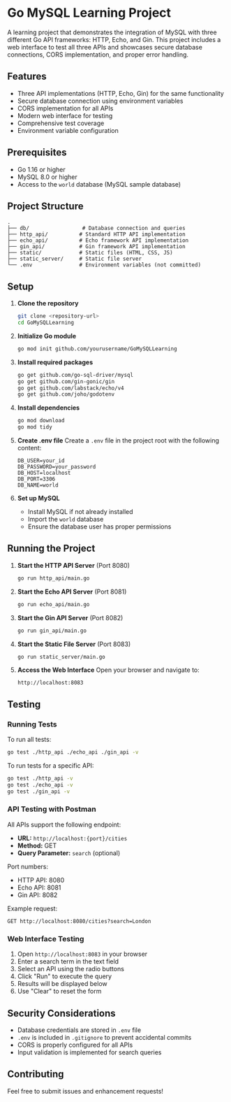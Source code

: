 # Go MySQL Learning Project

A learning project that demonstrates the integration of MySQL with three different Go API frameworks: HTTP, Echo, and Gin. This project includes a web interface to test all three APIs and showcases secure database connections, CORS implementation, and proper error handling.

## Features

- Three API implementations (HTTP, Echo, Gin) for the same functionality
- Secure database connection using environment variables
- CORS implementation for all APIs
- Modern web interface for testing
- Comprehensive test coverage
- Environment variable configuration

## Prerequisites

- Go 1.16 or higher
- MySQL 8.0 or higher
- Access to the `world` database (MySQL sample database)

## Project Structure

```
.
├── db/                 # Database connection and queries
├── http_api/          # Standard HTTP API implementation
├── echo_api/          # Echo framework API implementation
├── gin_api/           # Gin framework API implementation
├── static/            # Static files (HTML, CSS, JS)
├── static_server/     # Static file server
└── .env               # Environment variables (not committed)
```

## Setup

1. **Clone the repository**
   ```bash
   git clone <repository-url>
   cd GoMySQLLearning
   ```

2. **Initialize Go module**
   ```bash
   go mod init github.com/yourusername/GoMySQLLearning
   ```

3. **Install required packages**
   ```bash
   go get github.com/go-sql-driver/mysql
   go get github.com/gin-gonic/gin
   go get github.com/labstack/echo/v4
   go get github.com/joho/godotenv
   ```

4. **Install dependencies**
   ```bash
   go mod download
   go mod tidy
   ```

5. **Create .env file**
   Create a `.env` file in the project root with the following content:
   ```
   DB_USER=your_id
   DB_PASSWORD=your_password
   DB_HOST=localhost
   DB_PORT=3306
   DB_NAME=world
   ```

6. **Set up MySQL**
   - Install MySQL if not already installed
   - Import the `world` database
   - Ensure the database user has proper permissions

## Running the Project

1. **Start the HTTP API Server** (Port 8080)
   ```bash
   go run http_api/main.go
   ```

2. **Start the Echo API Server** (Port 8081)
   ```bash
   go run echo_api/main.go
   ```

3. **Start the Gin API Server** (Port 8082)
   ```bash
   go run gin_api/main.go
   ```

4. **Start the Static File Server** (Port 8083)
   ```bash
   go run static_server/main.go
   ```

5. **Access the Web Interface**
   Open your browser and navigate to:
   ```
   http://localhost:8083
   ```

## Testing

### Running Tests

To run all tests:
```bash
go test ./http_api ./echo_api ./gin_api -v
```

To run tests for a specific API:
```bash
go test ./http_api -v
go test ./echo_api -v
go test ./gin_api -v
```

### API Testing with Postman

All APIs support the following endpoint:
- **URL:** `http://localhost:{port}/cities`
- **Method:** GET
- **Query Parameter:** `search` (optional)

Port numbers:
- HTTP API: 8080
- Echo API: 8081
- Gin API: 8082

Example request:
```
GET http://localhost:8080/cities?search=London
```

### Web Interface Testing

1. Open `http://localhost:8083` in your browser
2. Enter a search term in the text field
3. Select an API using the radio buttons
4. Click "Run" to execute the query
5. Results will be displayed below
6. Use "Clear" to reset the form

## Security Considerations

- Database credentials are stored in `.env` file
- `.env` is included in `.gitignore` to prevent accidental commits
- CORS is properly configured for all APIs
- Input validation is implemented for search queries

## Contributing

Feel free to submit issues and enhancement requests!